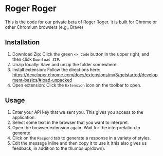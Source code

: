 # Roger Roger

This is the code for our private beta of Roger Roger. It is built for Chrome or other Chromium browsers (e.g., Brave)

## Installation

1. Download Zip: Click the green `<> Code` button in the upper right, and then click `Download ZIP`.
2. Unzip locally: Save and unzip the folder somewhere.
3. Install extension: Follow the directions here: https://developer.chrome.com/docs/extensions/mv3/getstarted/development-basics/#load-unpacked
4. Open extension: Click the `Extension` icon on the toolbar to open.

## Usage

1. Enter your API key that we sent you. This gives you access to the application.
2. Select some text in the browser that you want to interpret.
3. Open the browser extension again. Wait for the interpretation to generate.
4. Click on the `Respond` tab to generate a response in a variety of styles.
5. Edit the message inline and then copy it to use it (this also gives us feedback, in addition to the thumbs up/down).

